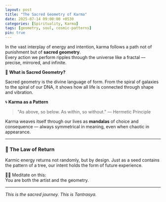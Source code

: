 ```yaml
---
layout: post
title: "The Sacred Geometry of Karma"
date: 2025-07-14 09:00:00 +0530
categories: [Spirituality, Karma]
tags: [geometry, soul, cosmic-patterns]
pin: true
---
```


In the vast interplay of energy and intention, karma follows a path not of punishment but of **sacred geometry**.  
Every action we perform ripples through the universe like a fractal — precise, mirrored, and infinite.

🌿 **What is Sacred Geometry?**

Sacred geometry is the divine language of form. From the spiral of galaxies to the spiral of our DNA, it shows how all life is connected through shape and vibration.

🌀 **Karma as a Pattern**

> "As above, so below. As within, so without." — Hermetic Principle

Karma weaves itself through our lives as **mandalas** of choice and consequence — always symmetrical in meaning, even when chaotic in appearance.

---

### 🔺 The Law of Return

Karmic energy returns not randomly, but by design. Just as a seed contains the pattern of a tree, our intent holds the form of future experience.

🧘‍♂️ Meditate on this:  
You are both the artist and the geometry.

---

_This is the sacred journey. This is Tantrasya._

